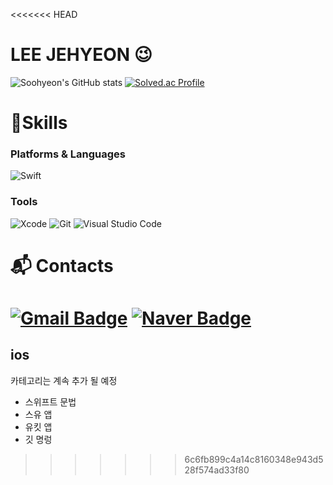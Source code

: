 <<<<<<< HEAD
# LEE JEHYEON 😉

![Soohyeon's GitHub stats](https://github-readme-stats.vercel.app/api?username=LJH3904&show_icons=true&theme=radical)
[![Solved.ac Profile](http://mazassumnida.wtf/api/v2/generate_badge?boj=dasom8899)](https://solved.ac/dasom8899/)

# 💪Skills
### Platforms & Languages
![Swift](https://img.shields.io/badge/Swift-White.svg?&style=for-the-badge&logo=Swift&logoColor=White)

### Tools
![Xcode](https://img.shields.io/badge/Xcode-147EFB.svg?&style=for-the-badge&logo=Xcode&logoColor=white)
![Git](https://img.shields.io/badge/Git-F05032.svg?&style=for-the-badge&logo=Git&logoColor=white)
![Visual Studio Code](https://img.shields.io/badge/Visual%20Studio%20Code-007ACC.svg?&style=for-the-badge&logo=Visual%20Studio%20Code&logoColor=white)


 
# :mailbox_with_mail: Contacts
<!-- [![Tech Blog Badge](http://img.shields.io/badge/-Tech%20blog-black?style=flat-square&logo=github&link=https://soo-vely-dev.tistory.com/)](https://soo-vely-dev.tistory.com/) -->
[![Gmail Badge](https://img.shields.io/badge/Gmail-d14836?style=flat-square&logo=Gmail&logoColor=white&link=mailto:dasom8899981@gmail.com)](mailto:dasom8899981@gmail.com)
[![Naver Badge](https://img.shields.io/badge/Naver-03C75A?style=flat-square&logo=Naver&logoColor=white&link=mailto:dasom8899@naver.com)](mailto:dasom8899@naver.com)
=======
## ios 
카테고리는 계속 추가 될 예정
- 스위프트 문법
- 스유 앱
- 유킷 앱 
- 깃 명렁 
>>>>>>> 6c6fb899c4a14c8160348e943d528f574ad33f80
